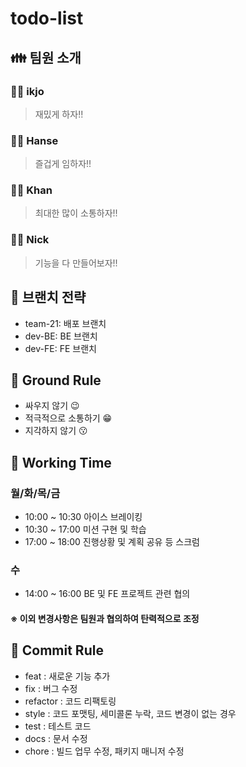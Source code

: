 # todo-list

## 👪 팀원 소개

### 🙋‍♂️ ikjo
> 재밌게 하자!!

### 🙋‍♂️ Hanse
> 즐겁게 임하자!!

### 🙋‍♂️ Khan
> 최대한 많이 소통하자!!

### 🙋‍♂️ Nick
> 기능을 다 만들어보자!!

## 🔧 브랜치 전략
+ team-21: 배포 브랜치
+ dev-BE: BE 브랜치
+ dev-FE: FE 브랜치

## 🎄 Ground Rule
+ 싸우지 않기 😉
+ 적극적으로 소통하기 😁
+ 지각하지 않기 😗

## 🎁 Working Time
### 월/화/목/금
+ 10:00 ~ 10:30 아이스 브레이킹
+ 10:30 ~ 17:00 미션 구현 및 학습
+ 17:00 ~ 18:00 진행상황 및 계획 공유 등 스크럼
### 수
+ 14:00 ~ 16:00 BE 및 FE 프로젝트 관련 협의
#### ※ 이외 변경사항은 팀원과 협의하여 탄력적으로 조정

## 🎉 Commit Rule
+ feat : 새로운 기능 추가
+ fix : 버그 수정
+ refactor : 코드 리팩토링
+ style : 코드 포맷팅, 세미콜론 누락, 코드 변경이 없는 경우
+ test : 테스트 코드
+ docs : 문서 수정
+ chore : 빌드 업무 수정, 패키지 매니저 수정
